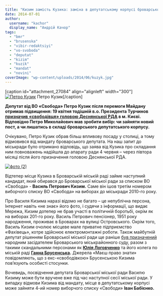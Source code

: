 ```yaml
---
title: "Кизим замість Кузика: заміна в депутатському корпусі броварської міськради"
date: 2014-07-01
author: 
  username: "kachor"
  display_name: "Андрій Качор"
tags: 
  - "bmr"
  - "brusenska"
  - "vibir-redaktsiyi"
  - "vo-svoboda"
  - "deputat"
  - "kizim"
  - "kuzik"
  - "mandat"
  - "novini"
coverImage: "wp-content/uploads/2014/06/kuzyk.jpg"
---
```


\[caption id="attachment\_27084" align="alignleft" width="300"\][![Петро Кузик](https://mpz.brovary.org/wp-content/uploads/2014/06/139.jpg)](https://mpz.brovary.org/wp-content/uploads/2014/06/139.jpg) Петро Кузик\[/caption\]

**Депутат від ВО «Свобода» Петро Кузик після перемоги Майдану отримав підвищення: 19 квітня тодішній в.о. Президента Турчинов [призначив «свободівця» головою Деснянської РДА](https://www.president.gov.ua/documents/17438.html) в м. Києві. Відповідно Петро Миколайович мав зробити вибір: чи зайняти новий пост, а чи лишатись в складі броварського депутатського корпусу.**

Очікувано, Петро Кузик обрав більш впливову посаду у столиці, а тому відмовився від мандату броварського депутата. На наш запит до міськради було отримано відповідь, що заява від Кузика про складання ним повноважень надійшла до апарату ради 4 червня – через півтора місяці після його призначення головою Деснянської РДА.

[![фото (2)](https://mpz.brovary.org/wp-content/uploads/2014/06/foto-2.jpg)](https://mpz.brovary.org/wp-content/uploads/2014/06/foto-2.jpg)

Відтепер місце Кузика в Броварській міській раді займе наступний кандидат, який обирався до Броварської міської ради за списком ВО «Свобода» - **Василь Петрович Кизим.** Саме він ішов третім номером виборчого списку ВО «Свобода» на виборах до міськради 2010-го року.

Про Василя Кизима наразі відомо не багато – це непублічна персона, Інтернет навіть «не знає» його фото, і судячи з інформації, що видає Мережа, Кизим дотепер не брав участі в політичній боротьбі, окрім як на виборах 201-го року. Василь Петрович пенсіонер, 1951 року народження, проживає в Броварах на вулиці Островського. Окрім того, Василь Кизим очолює місцеве мале приватне підприємство «Фахівець», котре здійснює електромонтажні роботи. Також майбутній депутат рішенням Броварської міської ради ще раніше [був призначений](https://rizanenko.org/downloads/doc/9_sesia_BMR/37.pdf) народним засідателем Броварського міськрайонного суду, разом з такими скандальними персонами як [**Юлія Логовченко**](https://www.youtube.com/watch?v=3joGKV8wcoY) та його колега по міській раді **[Ганна Брусенська](https://mpz.brovary.org/u-brovarah-narodzhuyetsya-ponyattya-politichnoyi-vidpovidalnosti/).** Джерела «Маєш право знати» повідомляють, що з екс-«свободівкою» Брусенською Кизима пов’язують особисті стосунки.

Вочевидь, посвідчення депутата Броварської міської ради Василю Кизиму може бути вручене вже під час наступної сесії міської ради. У випадку відмови Кизима від мандату, місце в депутатському корпусі може зайняти 4-ий номер виборчого списку «Свободи» **Іван Бабієнко.**
